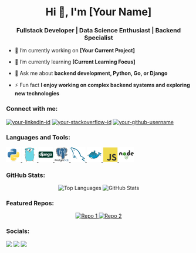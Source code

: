<h1 align="center">Hi 👋, I'm [Your Name]</h1>
<h3 align="center">Fullstack Developer | Data Science Enthusiast | Backend Specialist</h3>

- 🔭 I’m currently working on **[Your Current Project]**

- 🌱 I’m currently learning **[Current Learning Focus]**

- 💬 Ask me about **backend development, Python, Go, or Django**

- ⚡ Fun fact **I enjoy working on complex backend systems and exploring new technologies**

<h3 align="left">Connect with me:</h3>
<p align="left">
<a href="https://linkedin.com/in/your-linkedin-id" target="blank"><img align="center" src="https://raw.githubusercontent.com/rahuldkjain/github-profile-readme-generator/master/src/images/icons/Social/linked-in-alt.svg" alt="your-linkedin-id" height="30" width="40" /></a>
<a href="https://stackoverflow.com/users/your-stackoverflow-id" target="blank"><img align="center" src="https://raw.githubusercontent.com/rahuldkjain/github-profile-readme-generator/master/src/images/icons/Social/stack-overflow.svg" alt="your-stackoverflow-id" height="30" width="40" /></a>
<a href="https://github.com/your-github-username" target="blank"><img align="center" src="https://raw.githubusercontent.com/rahuldkjain/github-profile-readme-generator/master/src/images/icons/Social/github.svg" alt="your-github-username" height="30" width="40" /></a>
</p>

<h3 align="left">Languages and Tools:</h3>
<p align="left"> 
  <a href="https://www.python.org" target="_blank" rel="noreferrer"> 
    <img src="https://raw.githubusercontent.com/devicons/devicon/master/icons/python/python-original.svg" alt="python" width="40" height="40"/> 
  </a> 
  <a href="https://golang.org/" target="_blank" rel="noreferrer"> 
    <img src="https://raw.githubusercontent.com/devicons/devicon/master/icons/go/go-original.svg" alt="go" width="40" height="40"/> 
  </a> 
  <a href="https://www.djangoproject.com/" target="_blank" rel="noreferrer"> 
    <img src="https://raw.githubusercontent.com/devicons/devicon/master/icons/django/django-original.svg" alt="django" width="40" height="40"/> 
  </a> 
  <a href="https://www.postgresql.org" target="_blank" rel="noreferrer"> 
    <img src="https://raw.githubusercontent.com/devicons/devicon/master/icons/postgresql/postgresql-original-wordmark.svg" alt="postgresql" width="40" height="40"/> 
  </a> 
  <a href="https://www.mysql.com/" target="_blank" rel="noreferrer"> 
    <img src="https://raw.githubusercontent.com/devicons/devicon/master/icons/mysql/mysql-original.svg" alt="mysql" width="40" height="40"/> 
  </a> 
  <a href="https://www.docker.com/" target="_blank" rel="noreferrer"> 
    <img src="https://raw.githubusercontent.com/devicons/devicon/master/icons/docker/docker-original.svg" alt="docker" width="40" height="40"/> 
  </a> 
  <a href="https://www.javascript.com/" target="_blank" rel="noreferrer"> 
    <img src="https://raw.githubusercontent.com/devicons/devicon/master/icons/javascript/javascript-original.svg" alt="javascript" width="40" height="40"/> 
  </a> 
  <a href="https://nodejs.org" target="_blank" rel="noreferrer"> 
    <img src="https://raw.githubusercontent.com/devicons/devicon/master/icons/nodejs/nodejs-original-wordmark.svg" alt="nodejs" width="40" height="40"/> 
  </a>
</p>

<h3 align="left">GitHub Stats:</h3>
<p align="center">
  <img src="https://github-readme-stats.vercel.app/api/top-langs/?username=your-github-username&layout=compact&bg_color=0,000000,130F40&text_color=A1A1A1" alt="Top Languages" />
  <img src="https://github-readme-stats.vercel.app/api?username=your-github-username&show_icons=true&bg_color=0,000000,130F40&text_color=A1A1A1" alt="GitHub Stats" />
</p>

<h3 align="left">Featured Repos:</h3>
<p align="center">
  <a href="https://github.com/your-github-username/your-repo-1">
    <img src="https://github-readme-stats.vercel.app/api/pin/?username=your-github-username&repo=your-repo-1&bg_color=0,000000,130F40&text_color=A1A1A1" alt="Repo 1" />
  </a>
  <a href="https://github.com/your-github-username/your-repo-2">
    <img src="https://github-readme-stats.vercel.app/api/pin/?username=your-github-username&repo=your-repo-2&bg_color=0,000000,130F40&text_color=A1A1A1" alt="Repo 2" />
  </a>
</p>

<h3 align="left">Socials:</h3>
<p align="left">
  <a href="mailto:your-email@example.com"><img src="https://img.shields.io/badge/-your-email@example.com-c14438?style=flat-square&logo=Gmail&logoColor=white&link=mailto:your-email@example.com"></a>
  <a href="https://www.linkedin.com/in/your-linkedin-id/"><img src="https://img.shields.io/badge/-Linkedin-blue?style=flat-square&logo=Linkedin&logoColor=white"></a>
  <a href="https://www.instagram.com/your-instagram-id/"><img src="https://img.shields.io/badge/-Instagram-pink?style=flat-square&logo=Instagram&logoColor=white"></a>
</p>
